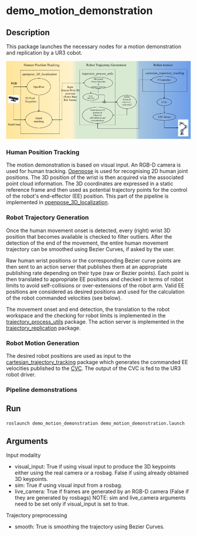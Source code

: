 # demo_motion_demonstration

## Description
This package launches the necessary nodes for a motion demonstration and replication by a UR3 cobot.

<img src="https://github.com/Roboskel-Manipulation/demo_motion_demonstration/blob/main/pipeline-git.png" />

### Human Position Tracking
The motion demonstration is based on visual input. An RGB-D camera is used for human tracking. [Openpose](https://github.com/CMU-Perceptual-Computing-Lab/openpose) is used for recognising 2D human joint positions. The 3D position of the wrist is then acquired via the associated point cloud information. The 3D  coordinates are expressed in a static reference frame and then used as potential trajectory points for the control of the robot's end-effector (EE) position. This part of the pipeline is implemented in [openpose_3D_localization](https://github.com/Roboskel-Manipulation/openpose_3D_localization).

### Robot Trajectory Generation
Once the human movement onset is detected, every (right) wrist 3D position that becomes available is checked to filter outliers. After the detection of the end of the movement, the entire human movement trajectory can be smoothed using Bezier Curves, if asked by the user. 

Raw human wrist positions or the corresponding Bezier curve points are then sent to an action server that publishes them at an appropriate publishing rate depending on their type (raw or Bezier points). Each point is then translated to appropriate EE positions and checked in terms of robot limits to avoid self-collisions or over-extensions of the robot arm. Valid EE positions are considered as desired positions and used for the calculation of the robot commanded velocities (see below).

The movement onset and end detection, the translation to the robot workspace and the checking for robot limits is implemented in the [trajectory_process_utils](https://github.com/Roboskel-Manipulation/trajectory_process_utils) package. The action server is implemented in the [trajectory_replication](https://github.com/Roboskel-Manipulation/trajectory_replication) package.
 
### Robot Motion Generation
 
The desired robot positions are used as input to the [cartesian_trajectory_tracking](https://github.com/Roboskel-Manipulation/cartesian_trajectory_tracking) package which generates the commanded EE velocities published to the [CVC](https://github.com/Roboskel-Manipulation/manos/tree/updated_driver/manos_cartesian_control). The output of the CVC is fed to the UR3 robot driver.

### Pipeline demonstrations 

## Run
`roslaunch demo_motion_demonstration demo_motion_demonstration.launch`

## Arguments
Input modality
* visual_input: True if using visual input to produce the 3D keypoints either using the real camera or a rosbag. False if using already obtained 3D keypoints.
* sim: True if using visual input from a rosbag.
* live_camera: True if frames are generated by an RGB-D camera (False if they are generated by rosbags)
NOTE: sim and live_camera arguments need to be set only if visual_input is set to true.

Trajectory preprocessing
* smooth: True is smoothing the trajectory using Bezier Curves.



